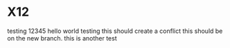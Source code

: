 # X12
testing 12345
hello world
testing
this should create a conflict
this should be on the new branch.
this is another test

